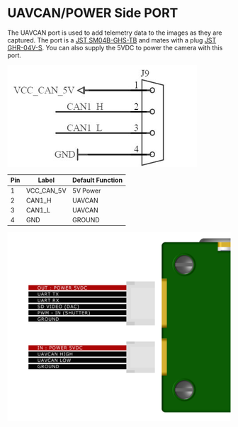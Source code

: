 # UAVCAN/POWER Side PORT

The UAVCAN port is used to add telemetry data to the images as they are captured. The port is a [JST SM04B-GHS-TB](http://tinyurl.com/jjkkat2) and mates with a plug [JST GHR-04V-S](http://www.digikey.com/product-detail/en/jst-sales-america-inc/GHR-04V-S/455-1594-ND/807816). You can also supply the 5VDC to power the camera with this port.

![](/assets/uavcan.jpg)

| **Pin** | **Label**    | **Default Function** |
|---------|--------------|-----------------|
| 1        |VCC_CAN_5V   | 5V Power     |
| 2        |CAN1_H   | UAVCAN     | 
| 3        |CAN1_L   | UAVCAN      |
| 4        |GND   | GROUND     |  


![](/assets/kernel_side_plugs_bottom_lbl2.png)